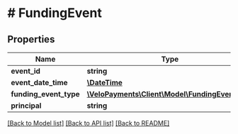 # # FundingEvent

## Properties

Name | Type | Description | Notes
------------ | ------------- | ------------- | -------------
**event_id** | **string** |  | [optional]
**event_date_time** | [**\DateTime**](\DateTime.md) |  | [optional]
**funding_event_type** | [**\VeloPayments\Client\Model\FundingEventType**](FundingEventType.md) |  | [optional]
**principal** | **string** |  | [optional]

[[Back to Model list]](../../README.md#models) [[Back to API list]](../../README.md#endpoints) [[Back to README]](../../README.md)
